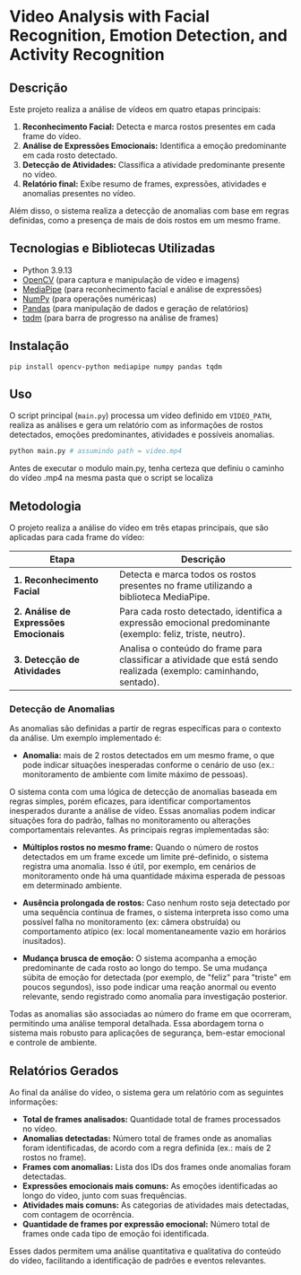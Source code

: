 # Video Analysis with Facial Recognition, Emotion Detection, and Activity Recognition

## Descrição

Este projeto realiza a análise de vídeos em quatro etapas principais:

1. **Reconhecimento Facial:** Detecta e marca rostos presentes em cada frame do vídeo.  
2. **Análise de Expressões Emocionais:** Identifica a emoção predominante em cada rosto detectado.  
3. **Detecção de Atividades:** Classifica a atividade predominante presente no vídeo.
4. **Relatório final:** Exibe resumo de frames, expressões, atividades e anomalias presentes no vídeo.
   

Além disso, o sistema realiza a detecção de anomalias com base em regras definidas, como a presença de mais de dois rostos em um mesmo frame.

## Tecnologias e Bibliotecas Utilizadas

- Python 3.9.13  
- [OpenCV](https://opencv.org/) (para captura e manipulação de vídeo e imagens)  
- [MediaPipe](https://mediapipe.dev/) (para reconhecimento facial e análise de expressões)  
- [NumPy](https://numpy.org/) (para operações numéricas)  
- [Pandas](https://pandas.pydata.org/) (para manipulação de dados e geração de relatórios)  
- [tqdm](https://github.com/tqdm/tqdm) (para barra de progresso na análise de frames)

## Instalação

```
pip install opencv-python mediapipe numpy pandas tqdm
```


## Uso

O script principal (`main.py`) processa um vídeo definido em `VIDEO_PATH`, realiza as análises e gera um relatório com as informações de rostos detectados, emoções predominantes, atividades e possíveis anomalias.

```bash
python main.py # assumindo path = video.mp4
```

Antes de executar o modulo main.py, tenha certeza que definiu o caminho do vídeo .mp4 na mesma pasta que o script se localiza

## Metodologia

O projeto realiza a análise do vídeo em três etapas principais, que são aplicadas para cada frame do vídeo:

| Etapa                      | Descrição                                                                                                   |
|----------------------------|-------------------------------------------------------------------------------------------------------------|
| **1. Reconhecimento Facial** | Detecta e marca todos os rostos presentes no frame utilizando a biblioteca MediaPipe.                        |
| **2. Análise de Expressões Emocionais** | Para cada rosto detectado, identifica a expressão emocional predominante (exemplo: feliz, triste, neutro).|
| **3. Detecção de Atividades**   | Analisa o conteúdo do frame para classificar a atividade que está sendo realizada (exemplo: caminhando, sentado). |

### Detecção de Anomalias

As anomalias são definidas a partir de regras específicas para o contexto da análise. Um exemplo implementado é:

- **Anomalia:** mais de 2 rostos detectados em um mesmo frame, o que pode indicar situações inesperadas conforme o cenário de uso (ex.: monitoramento de ambiente com limite máximo de pessoas).

O sistema conta com uma lógica de detecção de anomalias baseada em regras simples, porém eficazes, para identificar comportamentos inesperados durante a análise de vídeo. Essas anomalias podem indicar situações fora do padrão, falhas no monitoramento ou alterações comportamentais relevantes. As principais regras implementadas são:

- **Múltiplos rostos no mesmo frame:** 
Quando o número de rostos detectados em um frame excede um limite pré-definido, o sistema registra uma anomalia. Isso é útil, por exemplo, em cenários de monitoramento onde há uma quantidade máxima esperada de pessoas em determinado ambiente.

- **Ausência prolongada de rostos:** 
Caso nenhum rosto seja detectado por uma sequência contínua de frames, o sistema interpreta isso como uma possível falha no monitoramento (ex: câmera obstruída) ou comportamento atípico (ex: local momentaneamente vazio em horários inusitados).

- **Mudança brusca de emoção:** 
O sistema acompanha a emoção predominante de cada rosto ao longo do tempo. Se uma mudança súbita de emoção for detectada (por exemplo, de "feliz" para "triste" em poucos segundos), isso pode indicar uma reação anormal ou evento relevante, sendo registrado como anomalia para investigação posterior.

Todas as anomalias são associadas ao número do frame em que ocorreram, permitindo uma análise temporal detalhada. Essa abordagem torna o sistema mais robusto para aplicações de segurança, bem-estar emocional e controle de ambiente.

## Relatórios Gerados

Ao final da análise do vídeo, o sistema gera um relatório com as seguintes informações:

- **Total de frames analisados:** Quantidade total de frames processados no vídeo.
- **Anomalias detectadas:** Número total de frames onde as anomalias foram identificadas, de acordo com a regra definida (ex.: mais de 2 rostos no frame).
- **Frames com anomalias:** Lista dos IDs dos frames onde anomalias foram detectadas.
- **Expressões emocionais mais comuns:** As emoções identificadas ao longo do vídeo, junto com suas frequências.
- **Atividades mais comuns:** As categorias de atividades mais detectadas, com contagem de ocorrência.
- **Quantidade de frames por expressão emocional:** Número total de frames onde cada tipo de emoção foi identificada.

Esses dados permitem uma análise quantitativa e qualitativa do conteúdo do vídeo, facilitando a identificação de padrões e eventos relevantes.
